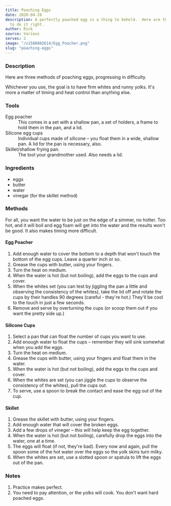 ```yaml
---
title: Poaching Eggs
date: 2020-04-28
description: A perfectly poached egg is a thing to behold.  Here are three methods
  to do it right.
author: Rick
source: Various
serves: 2
image: "/v1588802614/Egg_Poacher.png"
slug: "poaching-eggs"
---
```

### Description

Here are three methods of poaching eggs, progressing in difficulty.

Whichever you use, the goal is to have firm whites and runny yolks. It's more a matter of timing and heat control than anything else.

### Tools

<dl>
<dt>Egg poacher</dt>
<dd>This comes in a set with a shallow pan, a set of holders, a frame to hold them in the pan, and a lid.</dd>
<dt>Silicone egg cups</dt>
<dd>Individual cups made of silicone &ndash; you float them in a wide, shallow pan.  A lid for the pan is necessary, also.</dd>
<dt>Skillet/shallow frying pan.</dt>
<dd>The tool your grandmother used.  Also needs a lid.</dd>
</dt>

### Ingredients

* eggs
* butter
* water
* vinegar (for the skillet method)

### Methods

For all, you want the water to be just on the edge of a simmer, no hotter.  Too hot, and it will boil and egg foam will get into the water and the results won't be good.  It also makes timing more difficult.

#### Egg Poacher

1. Add enough water to cover the bottom to a depth that won't touch the bottom of the egg cups.  Leave a quarter inch or so.
1. Grease the cups with butter, using your fingers.
1. Turn the heat on medium.
1. When the water is hot (but not boiling), add the eggs to the cups and cover.
1. When the whites set (you can test by jiggling the pan a little and observing the consistency of the whites), take the lid off and rotate the cups by their handles 90 degrees (careful - they're hot.)  They'll be cool to the touch in just a few seconds.
1. Remove and serve by overturning the cups (or scoop them out if you want the pretty side up.)

#### Silicone Cups

1. Select a pan that can float the number of cups you want to use.
1. Add enough water to float the cups &ndash; remember they will sink somewhat when you add the eggs.
1. Turn the heat on medium.
1. Grease the cups with butter, using your fingers and float them in the water.
1. When the water is hot (but not boiling), add the eggs to the cups and cover.
1. When the whites are set (you can jiggle the cups to observe the consistency of the whites), pull the cups out.
1. To serve, use a spoon to break the contact and ease the egg out of the cup.

#### Skillet

1. Grease the skillet with butter, using your fingers.
1. Add enough water that will cover the broken eggs.
1. Add a few drops of vineger &ndash; this will help keep the egg together.
1. When the water is hot (but not boiling), carefully drop the eggs into the water, one at a time.
1. The eggs will float (if not, they're bad).  Every now and again, pull the spoon some of the hot water over the eggs so the yolk skins turn milky.
1. When the whites are set, use a slotted spoon or spatula to lift the eggs out of the pan.

### Notes

1. Practice makes perfect.
1. You need to pay attention, or the yolks will cook.  You don't want hard poached eggs.